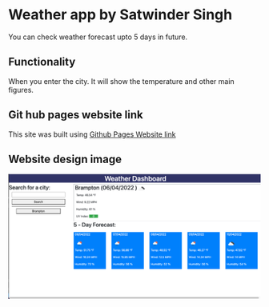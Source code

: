 # Weather app  by Satwinder Singh

You can check weather forecast upto 5 days in future.

## Functionality

When you enter the city. It will show the temperature and other main figures.

## Git hub pages website link
This site was built using [Github Pages Website link]( https://satwinder191995.github.io/workdaySchedular/)

## Website design image
![This is website image](/assets/images/readme.png)